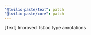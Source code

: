 ```yaml
---
"@twilio-paste/text": patch
"@twilio-paste/core": patch
---
```


[Text] Improved TsDoc type annotations
